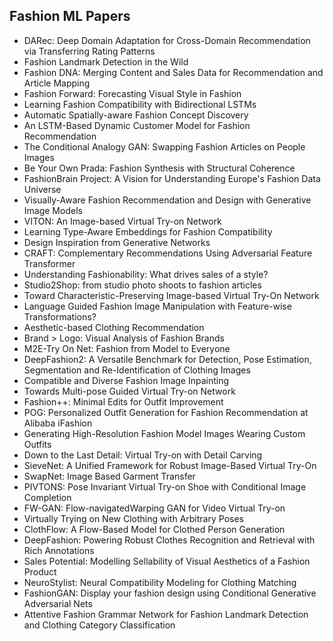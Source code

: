 <h2> Fashion ML Papers</h2>

<ul>

                             

 <li><a target="_blank" href="https://github.com/manjunath5496/Fashion-ML-Papers/blob/master/fashion(1).pdf" style="text-decoration:none;">DARec: Deep Domain Adaptation for Cross-Domain Recommendation via Transferring Rating Patterns</a></li>

 <li><a target="_blank" href="https://github.com/manjunath5496/Fashion-ML-Papers/blob/master/fashion(2).pdf" style="text-decoration:none;">Fashion Landmark Detection in the Wild</a></li>

<li><a target="_blank" href="https://github.com/manjunath5496/Fashion-ML-Papers/blob/master/fashion(3).pdf" style="text-decoration:none;">Fashion DNA: Merging Content and Sales Data for Recommendation and Article Mapping</a></li>
 <li><a target="_blank" href="https://github.com/manjunath5496/Fashion-ML-Papers/blob/master/fashion(4).pdf" style="text-decoration:none;">Fashion Forward: Forecasting Visual Style in Fashion</a></li>                              




<li><a target="_blank" href="https://github.com/manjunath5496/Fashion-ML-Papers/blob/master/fashion(5).pdf" style="text-decoration:none;">Learning Fashion Compatibility with Bidirectional LSTMs</a></li>
<li><a target="_blank" href="https://github.com/manjunath5496/Fashion-ML-Papers/blob/master/fashion(6).pdf" style="text-decoration:none;">Automatic Spatially-aware Fashion Concept Discovery</a></li>
 <li><a target="_blank" href="https://github.com/manjunath5496/Fashion-ML-Papers/blob/master/fashion(7).pdf" style="text-decoration:none;">An LSTM-Based Dynamic Customer Model for Fashion Recommendation</a></li>

 <li><a target="_blank" href="https://github.com/manjunath5496/Fashion-ML-Papers/blob/master/fashion(8).pdf" style="text-decoration:none;"> The Conditional Analogy GAN: Swapping Fashion Articles on People Images </a></li>
   <li><a target="_blank" href="https://github.com/manjunath5496/Fashion-ML-Papers/blob/master/fashion(9).pdf" style="text-decoration:none;">Be Your Own Prada: Fashion Synthesis with Structural Coherence </a></li>
  
   
 <li><a target="_blank" href="https://github.com/manjunath5496/Fashion-ML-Papers/blob/master/fashion(10).pdf" style="text-decoration:none;">FashionBrain Project: A Vision for Understanding Europe's Fashion Data Universe</a></li>                              
<li><a target="_blank" href="https://github.com/manjunath5496/Fashion-ML-Papers/blob/master/fashion(11).pdf" style="text-decoration:none;">Visually-Aware Fashion Recommendation and Design with Generative Image Models</a></li>
<li><a target="_blank" href="https://github.com/manjunath5496/Fashion-ML-Papers/blob/master/fashion(12).pdf" style="text-decoration:none;">VITON: An Image-based Virtual Try-on Network</a></li>
<li><a target="_blank" href="https://github.com/manjunath5496/Fashion-ML-Papers/blob/master/fashion(13).pdf" style="text-decoration:none;">Learning Type-Aware Embeddings for Fashion Compatibility</a></li>

<li><a target="_blank" href="https://github.com/manjunath5496/Fashion-ML-Papers/blob/master/fashion(14).pdf" style="text-decoration:none;">Design Inspiration from Generative Networks</a></li>
                              
<li><a target="_blank" href="https://github.com/manjunath5496/Fashion-ML-Papers/blob/master/fashion(15).pdf" style="text-decoration:none;">CRAFT: Complementary Recommendations Using Adversarial Feature Transformer</a></li>

<li><a target="_blank" href="https://github.com/manjunath5496/Fashion-ML-Papers/blob/master/fashion(16).pdf" style="text-decoration:none;">Understanding Fashionability: What drives sales of a style?</a></li>

  <li><a target="_blank" href="https://github.com/manjunath5496/Fashion-ML-Papers/blob/master/fashion(17).pdf" style="text-decoration:none;"> Studio2Shop: from studio photo shoots to fashion articles</a></li>   
  
<li><a target="_blank" href="https://github.com/manjunath5496/Fashion-ML-Papers/blob/master/fashion(18).pdf" style="text-decoration:none;">Toward Characteristic-Preserving Image-based Virtual Try-On Network</a></li> 

  
<li><a target="_blank" href="https://github.com/manjunath5496/Fashion-ML-Papers/blob/master/fashion(19).pdf" style="text-decoration:none;">Language Guided Fashion Image Manipulation with Feature-wise Transformations?</a></li> 

<li><a target="_blank" href="https://github.com/manjunath5496/Fashion-ML-Papers/blob/master/fashion(20).pdf" style="text-decoration:none;">Aesthetic-based Clothing Recommendation</a></li>

<li><a target="_blank" href="https://github.com/manjunath5496/Fashion-ML-Papers/blob/master/fashion(21).pdf" style="text-decoration:none;"> Brand > Logo: Visual Analysis of Fashion Brands </a></li>
<li><a target="_blank" href="https://github.com/manjunath5496/Fashion-ML-Papers/blob/master/fashion(22).pdf" style="text-decoration:none;">M2E-Try On Net: Fashion from Model to Everyone</a></li> 
 
 
 
 
 
 <li><a target="_blank" href="https://github.com/manjunath5496/Fashion-ML-Papers/blob/master/fashion(23).pdf" style="text-decoration:none;">DeepFashion2: A Versatile Benchmark for Detection, Pose Estimation, Segmentation and Re-Identification of Clothing Images</a></li> 
 

   <li><a target="_blank" href="https://github.com/manjunath5496/Fashion-ML-Papers/blob/master/fashion(24).pdf" style="text-decoration:none;">Compatible and Diverse Fashion Image Inpainting</a></li>
 
   <li><a target="_blank" href="https://github.com/manjunath5496/Fashion-ML-Papers/blob/master/fashion(25).pdf" style="text-decoration:none;">Towards Multi-pose Guided Virtual Try-on Network</a></li>                              
 <li><a target="_blank" href="https://github.com/manjunath5496/Fashion-ML-Papers/blob/master/fashion(26).pdf" style="text-decoration:none;">Fashion++: Minimal Edits for Outfit Improvement</a></li>
 
 
 
 <li><a target="_blank" href="https://github.com/manjunath5496/Fashion-ML-Papers/blob/master/fashion(27).pdf" style="text-decoration:none;">POG: Personalized Outfit Generation for Fashion Recommendation at Alibaba iFashion</a></li>
   
 
   <li><a target="_blank" href="https://github.com/manjunath5496/Fashion-ML-Papers/blob/master/fashion(28).pdf" style="text-decoration:none;">Generating High-Resolution Fashion Model Images Wearing Custom Outfits</a></li>
 
   <li><a target="_blank" href="https://github.com/manjunath5496/Fashion-ML-Papers/blob/master/fashion(29).pdf" style="text-decoration:none;">Down to the Last Detail: Virtual Try-on with Detail Carving</a></li>                              

  <li><a target="_blank" href="https://github.com/manjunath5496/Fashion-ML-Papers/blob/master/fashion(30).pdf" style="text-decoration:none;">SieveNet: A Unified Framework for Robust Image-Based Virtual Try-On</a></li>
 
   <li><a target="_blank" href="https://github.com/manjunath5496/Fashion-ML-Papers/blob/master/fashion(31).pdf" style="text-decoration:none;">SwapNet: Image Based Garment Transfer</a></li> 
    <li><a target="_blank" href="https://github.com/manjunath5496/Fashion-ML-Papers/blob/master/fashion(32).pdf" style="text-decoration:none;">PIVTONS: Pose Invariant Virtual Try-on Shoe with Conditional Image Completion</a></li> 

   <li><a target="_blank" href="https://github.com/manjunath5496/Fashion-ML-Papers/blob/master/fashion(33).pdf" style="text-decoration:none;">FW-GAN: Flow-navigatedWarping GAN for Video Virtual Try-on</a></li>                              

  <li><a target="_blank" href="https://github.com/manjunath5496/Fashion-ML-Papers/blob/master/fashion(34).pdf" style="text-decoration:none;">Virtually Trying on New Clothing with Arbitrary Poses</a></li> 
 
  <li><a target="_blank" href="https://github.com/manjunath5496/Fashion-ML-Papers/blob/master/fashion(35).pdf" style="text-decoration:none;"> ClothFlow: A Flow-Based Model for Clothed Person Generation</a></li> 

  <li><a target="_blank" href="https://github.com/manjunath5496/Fashion-ML-Papers/blob/master/fashion(36).pdf" style="text-decoration:none;">DeepFashion: Powering Robust Clothes Recognition and Retrieval with Rich Annotations</a></li> 
 
<li><a target="_blank" href="https://github.com/manjunath5496/Fashion-ML-Papers/blob/master/fashion(37).pdf" style="text-decoration:none;">Sales Potential: Modelling Sellability of Visual Aesthetics of a Fashion Product</a></li>
 <li><a target="_blank" href="https://github.com/manjunath5496/Fashion-ML-Papers/blob/master/fashion(38).pdf" style="text-decoration:none;">NeuroStylist: Neural Compatibility Modeling for Clothing Matching</a></li>
<li><a target="_blank" href="https://github.com/manjunath5496/Fashion-ML-Papers/blob/master/fashion(39).pdf" style="text-decoration:none;">FashionGAN: Display your fashion design using Conditional Generative Adversarial Nets</a></li>
 <li><a target="_blank" href="https://github.com/manjunath5496/Fashion-ML-Papers/blob/master/fashion(40).pdf" style="text-decoration:none;">Attentive Fashion Grammar Network for Fashion Landmark Detection and Clothing Category Classification</a></li>                              
</ul>

